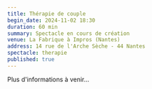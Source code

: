 ```yaml
---
title: Thérapie de couple
begin_date: 2024-11-02 18:30
duration: 60 min
summary: Spectacle en cours de création
venue: La Fabrique à Impros (Nantes)
address: 14 rue de l'Arche Sèche - 44 Nantes
spectacle: therapie
published: true
---
```


Plus d'informations à venir...